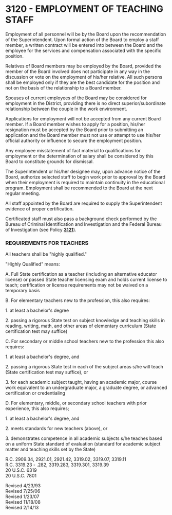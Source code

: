 3120 - EMPLOYMENT OF TEACHING STAFF
===================================

Employment of all personnel will be by the Board upon the recommendation
of the Superintendent. Upon formal action of the Board to employ a staff
member, a written contract will be entered into between the Board and
the employee for the services and compensation associated with the
specific position.

Relatives of Board members may be employed by the Board, provided the
member of the Board involved does not participate in any way in the
discussion or vote on the employment of his/her relative. All such
persons shall be employed only if they are the best candidate for the
position and not on the basis of the relationship to a Board member.

Spouses of current employees of the Board may be considered for
employment in the District, providing there is no direct
superior/subordinate relationship between the couple in the work
environment.

Applications for employment will not be accepted from any current Board
member. If a Board member wishes to apply for a position, his/her
resignation must be accepted by the Board prior to submitting an
application and the Board member must not use or attempt to use his/her
official authority or influence to secure the employment position.

Any employee misstatement of fact material to qualifications for
employment or the determination of salary shall be considered by this
Board to constitute grounds for dismissal.

The Superintendent or his/her designee may, upon advance notice of the
Board, authorize selected staff to begin work prior to approval by the
Board when their employment is required to maintain continuity in the
educational program. Employment shall be recommended to the Board at the
next regular meeting.

All staff appointed by the Board are required to supply the
Superintendent evidence of proper certification.

Certificated staff must also pass a background check performed by the
Bureau of Criminal Identification and Investigation and the Federal
Bureau of Investigation (see Policy [**3121**](po3121.md)).

### REQUIREMENTS FOR TEACHERS

All teachers shall be "highly qualified."

"Highly Qualified" means:

A. Full State certification as a teacher (including an alternative
educator license) or passed State teacher licensing exam and holds
current license to teach; certification or license requirements may not
be waived on a temporary basis

B. For elementary teachers new to the profession, this also requires:

​1. at least a bachelor's degree

​2. passing a rigorous State test on subject knowledge and teaching
skills in reading, writing, math, and other areas of elementary
curriculum (State certification test may suffice)

C. For secondary or middle school teachers new to the profession this
also requires:

​1. at least a bachelor's degree, and

​2. passing a rigorous State test in each of the subject areas s/he will
teach (State certification test may suffice), or

​3. for each academic subject taught, having an academic major, course
work equivalent to an undergraduate major, a graduate degree, or
advanced certification or credentialing

D. For elementary, middle, or secondary school teachers with prior
experience, this also requires;

​1. at least a bachelor's degree, and

​2. meets standards for new teachers (above), or

​3. demonstrates competence in all academic subjects s/he teaches based
on a uniform State standard of evaluation (standard for academic subject
matter and teaching skills set by the State)

R.C. 2909.34, 2921.01, 2921.42, 3319.02, 3319.07, 3319.11\
 R.C. 3319.23 - .282, 3319.283, 3319.301, 3319.39\
 20 U.S.C. 6319\
 20 U.S.C. 7801

Revised 4/23/93\
 Revised 7/25/06\
 Revised 1/23/07\
 Revised 11/18/08\
 Revised 2/14/13
